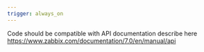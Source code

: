 ```yaml
---
trigger: always_on
---
```


Code should be compatible with API documentation describe here https://www.zabbix.com/documentation/7.0/en/manual/api